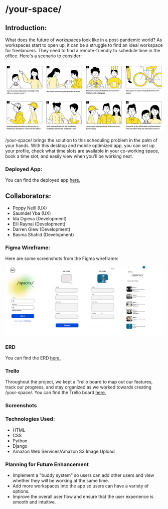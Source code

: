 # /your-space/

## Introduction:
What does the future of workspaces look like in a post-pandemic world? As workspaces start to open up, it can be a struggle to find an ideal workspace for freelancers. They need to find a remote-friendly to schedule time in the office. Here's a scenario to consider:

<img src="imgs/scenario.png">

/your-space/ brings the solution to this scheduling problem in the palm of your hands. With this desktop and mobile optimized app, you can set up your profile, check what time slots are available in your co-working space, book a time slot, and easily view when you'll be working next.

### Deployed App:
You can find the deployed app [here.]()

## Collaborators:
- Poppy Neill (UX)
- Saumdel Yba (UX)
- Ida Ogieva (Development)
- Elli Raynai (Development)
- Darren Glew (Development)
- Basma Shahid (Development)

### Figma Wireframe:
Here are some screenshots from the Figma wireframe:

<img src="imgs/your_space_prototype.png">

### ERD
You can find the ERD [here.](https://lucid.app/lucidchart/invitations/accept/inv_ddef9c0a-18dc-409d-ab43-be99af739f17?viewport_loc=-356%2C-76%2C2620%2C1269%2C0_0)

### Trello
Throughout the project, we kept a Trello board to map out our features, track our progress, and stay organized as we worked towards creating /your-space/. You can find the Trello board [here.](https://trello.com/b/QsBWQ459/seat-tacker)

### Screenshots

### Technologies Used:
- HTML
- CSS
- Python
- Django
- Amazon Web Services/Amazon S3 Image Upload

### Planning for Future Enhancement
* Implement a "buddy system" so users can add other users and view whether they will be working at the same time. 
* Add more workspaces into the app so users can have a variety of options.
* Improve the overall user flow and ensure that the user experience is smooth and intuitive.
